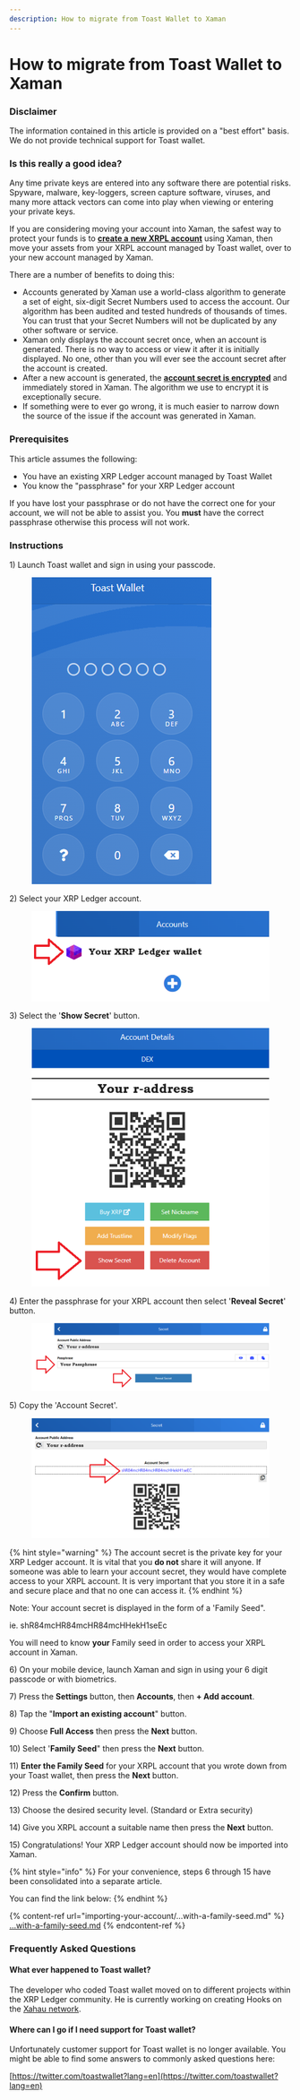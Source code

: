 ```yaml
---
description: How to migrate from Toast Wallet to Xaman
---
```


# How to migrate from Toast Wallet to Xaman

### Disclaimer

The information contained in this article is provided on a "best effort" basis. We do not provide technical support for Toast wallet.

### Is this really a good idea?

Any time private keys are entered into any software there are potential risks. Spyware, malware, key-loggers, screen capture software, viruses, and many more attack vectors can come into play when viewing or entering your private keys.

If you are considering moving your account into Xaman, the safest way to protect your funds is to [**create a** **new XRPL account**](your-first-xrp-ledger-account/how-to-create-an-xrpl-account.md) using Xaman, then move your assets from your XRPL account managed by Toast wallet, over to your new account managed by Xaman.

&#x20;There are a number of benefits to doing this:

* Accounts generated by Xaman use a world-class algorithm to generate a set of eight, six-digit Secret Numbers used to access the account. Our algorithm has been audited and tested hundreds of thousands of times. You can trust that your Secret Numbers will not be duplicated by any other software or service.&#x20;
* Xaman only displays the account secret once, when an account is generated. There is no way to access or view it after it is initially displayed. No one, other than you will ever see the account secret after the account is created.
* After a new account is generated, the [**account secret is encrypted**](../security-and-xumm/all-about-security/upgrading-your-encryption.md) and immediately stored in Xaman. The algorithm we use to encrypt it is exceptionally secure.  &#x20;
* If something were to ever go wrong, it is much easier to narrow down the source of the issue if the account was generated in Xaman.&#x20;

### Prerequisites

This article assumes the following:

* You have an existing XRP Ledger account managed by Toast Wallet
* You know the "passphrase" for your XRP Ledger account

If you have lost your passphrase or do not have the correct one for your account, we will not be able to assist you. You **must** have the correct passphrase otherwise this process will not work.

### Instructions

1\) Launch Toast wallet and sign in using your passcode.

<figure><img src="../.gitbook/assets/Toast wallet - 5.png" alt=""><figcaption></figcaption></figure>

2\) Select your XRP Ledger account.

<figure><img src="../.gitbook/assets/Toast wallet - 6.png" alt=""><figcaption></figcaption></figure>

3\) Select the '**Show Secret**' button.

<figure><img src="../.gitbook/assets/Toast Wallet - 2.png" alt=""><figcaption></figcaption></figure>

4\) Enter the passphrase for your XRPL account then select '**Reveal Secret**' button.

<figure><img src="../.gitbook/assets/Toast Wallet - 3.png" alt=""><figcaption></figcaption></figure>

5\) Copy the 'Account Secret'.

<figure><img src="../.gitbook/assets/Toast Wallet - 4.png" alt=""><figcaption></figcaption></figure>

{% hint style="warning" %}
The account secret is the private key for your XRP Ledger account. It is vital that you **do not** share it will anyone. If someone was able to learn your account secret, they would have complete access to your XRPL account. It is very important that you store it in a safe and secure place and that no one can access it.&#x20;
{% endhint %}

Note: Your account secret is displayed in the form of a 'Family Seed".&#x20;

ie. shR84mcHR84mcHR84mcHHekH1seEc

You will need to know **your** Family seed in order to access your XRPL account in Xaman.



6\) On your mobile device, launch Xaman and sign in using your 6 digit passcode or with biometrics.

7\) Press the **Settings** button, then **Accounts**, then **+ Add account**.

8\) Tap the "**Import an existing account**" button.

9\) Choose **Full Access** then press the **Next** button.

10\) Select '**Family Seed**" then press the **Next** button.

11\) **Enter the Family Seed** for your XRPL account that you wrote down from your Toast wallet, then press the **Next** button.

12\) Press the **Confirm** button.

13\) Choose the desired security level. (Standard or Extra security)

14\) Give you XRPL account a suitable name then press the **Next** button.

15\) Congratulations! Your XRP Ledger account should now be imported into Xaman.&#x20;



{% hint style="info" %}
For your convenience, steps 6 through 15 have been consolidated into a separate article.&#x20;

You can find the link below:
{% endhint %}

{% content-ref url="importing-your-account/...with-a-family-seed.md" %}
[...with-a-family-seed.md](importing-your-account/...with-a-family-seed.md)
{% endcontent-ref %}



### Frequently Asked Questions

#### What ever happened to Toast wallet?

The developer who coded Toast wallet moved on to different projects within the XRP Ledger community. He is currently working on creating Hooks on the [Xahau network](https://xahau.network/).

#### Where can I go if I need support for Toast wallet?

Unfortunately customer support for Toast wallet is no longer available. You might be able to find some answers to commonly asked questions here:

[https://twitter.com/toastwallet?lang=en](https://twitter.com/toastwallet?lang=en)



